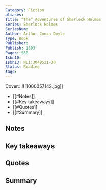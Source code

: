 ```yaml
---
Category: Fiction
aliases: 
Title: “The” Adventures of Sherlock Holmes
Series: Sherlock Holmes
SeriesNum: 
Author: Arthur Conan Doyle
Type: Book
Publisher: 
Publish: 1893
Pages: 558
Isbn10: 
Isbn13: NLI:3049521-30
Status: Reading
tags: 
---
```

  

Cover:: ![[1000057142.jpg]]

- [[#Notes]]
- [[#Key takeaways]]
- [[#Quotes]]
- [[#Summary]]

## Notes

## Key takeaways

## Quotes

## Summary